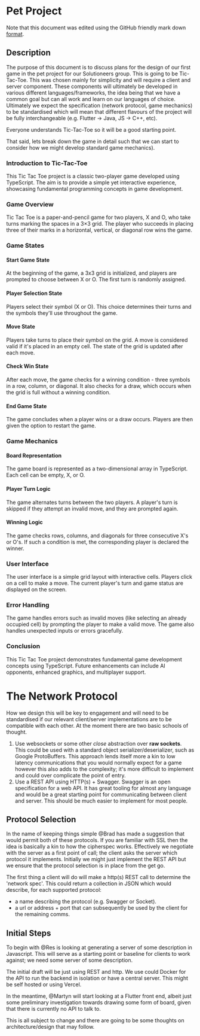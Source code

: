 # Pet Project

Note that this document was edited using the GitHub friendly mark down [format](https://www.markdownguide.org/cheat-sheet/).

## Description
The purpose of this document is to discuss plans for the design of our first game in the pet project for our Solutioneers group.
This is going to be Tic-Tac-Toe.
This was chosen mainly for simplicity and will require a client and server component.  These components will ultimately be developed in various different languages/frameworks, the idea being that we have a common goal but can all work and learn on our languages of choice.
Ultimately we expect the specification (network protocol, game mechanics) to be standardised which will mean that different flavours of the project will be fully interchangeable (e.g. Flutter -> Java, JS -> C++, etc).

Everyone understands Tic-Tac-Toe so it will be a good starting point.

That said, lets break down the game in detail such that we can start to consider how we might develop standard game mechanics).

### Introduction to Tic-Tac-Toe

This Tic Tac Toe project is a classic two-player game developed using TypeScript. The aim is to provide a simple yet interactive experience, showcasing fundamental programming concepts in game development.

### Game Overview

Tic Tac Toe is a paper-and-pencil game for two players, X and O, who take turns marking the spaces in a 3×3 grid. The player who succeeds in placing three of their marks in a horizontal, vertical, or diagonal row wins the game.

### Game States

#### Start Game State

At the beginning of the game, a 3x3 grid is initialized, and players are prompted to choose between X or O. The first turn is randomly assigned.

#### Player Selection State

Players select their symbol (X or O). This choice determines their turns and the symbols they'll use throughout the game.

#### Move State

Players take turns to place their symbol on the grid. A move is considered valid if it's placed in an empty cell. The state of the grid is updated after each move.

#### Check Win State

After each move, the game checks for a winning condition - three symbols in a row, column, or diagonal. It also checks for a draw, which occurs when the grid is full without a winning condition.

#### End Game State

The game concludes when a player wins or a draw occurs. Players are then given the option to restart the game.

### Game Mechanics

#### Board Representation

The game board is represented as a two-dimensional array in TypeScript. Each cell can be empty, X, or O.

#### Player Turn Logic

The game alternates turns between the two players. A player's turn is skipped if they attempt an invalid move, and they are prompted again.

#### Winning Logic

The game checks rows, columns, and diagonals for three consecutive X's or O's. If such a condition is met, the corresponding player is declared the winner.

### User Interface

The user interface is a simple grid layout with interactive cells. Players click on a cell to make a move. The current player's turn and game status are displayed on the screen.

### Error Handling

The game handles errors such as invalid moves (like selecting an already occupied cell) by prompting the player to make a valid move. The game also handles unexpected inputs or errors gracefully.

### Conclusion

This Tic Tac Toe project demonstrates fundamental game development concepts using TypeScript. Future enhancements can include AI opponents, enhanced graphics, and multiplayer support.

# The Network Protocol
How we design this will be key to engagement and will need to be standardised if our relevant client/server implementations are to be compatible with each other.
At the moment there are two basic schools of thought.
1.  Use websockets or some other *close* abstraction over **raw sockets**.  
This could be used with a standard object serializer/deserializer, such as Google ProtoBuffers.
This approach lends itself more a kin to low latency communications that you would normally expect for a game however this also adds to the complexity; it's more difficult to implement and could over complicate the point of entry.
2.  Use a REST API using HTTP(s) + Swagger.
Swagger is an open specification for a web API.  It has great tooling for almost any language and would be a great starting point for communicating between client and server.
This should be much easier to implement for most people.

## Protocol Selection
In the name of keeping things simple @Brad has made a suggestion that would permit both of these protocols.  If you are familiar with SSL then the idea is basically a kin to how the cipherspec works.  Effectively we negotiate with the server as a first point of call; the client asks the server which protocol it implements.  Initially we might just implement the REST API but we ensure that the protocol selection is in place from the get go.

The first thing a client will do will make a http(s) REST call to determine the 'network spec'.
This could return a collection in JSON which would describe, for each supported protocol:
- a name describing the protocol (e.g. Swagger or Socket).
- a url or address + port that can subsequently be used by the client for the remaining comms.

## Initial Steps

To begin with @Res is looking at generating a server of some description in Javascript.  This will serve as a starting point or baseline for clients to work against; we need some server of some description.

The initial draft will be just using REST and http.
We use could Docker for the API to run the backend in isolation or have a central server.  This might be self hosted or using Vercel.

In the meantime, @Martyn will start looking at a Flutter front end, albeit just some preliminary investigation towards drawing some form of board, given that there is currently no API to talk to.

This is all subject to change and there are going to be some thoughts on architecture/design that may follow.  
